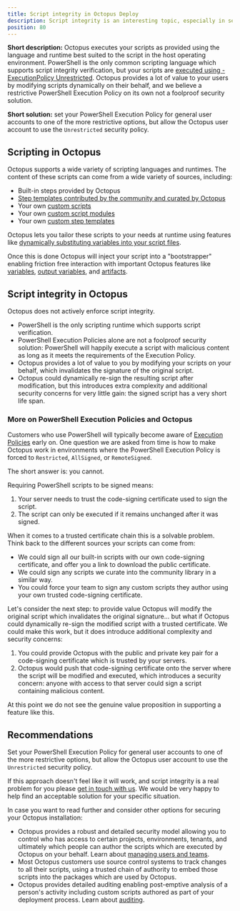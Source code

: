 ```yaml
---
title: Script integrity in Octopus Deploy
description: Script integrity is an interesting topic, especially in security sensitive situations. This page describes how scripting works in Octopus Deploy, PowerShell Execution Policies, and why we don't enforce script integrity checking.
position: 80
---
```


**Short description:** Octopus executes your scripts as provided using the language and runtime best suited to the script in the host operating environment. PowerShell is the only common scripting language which supports script integrity verification, but your scripts are [executed using -ExecutionPolicy Unrestricted](https://github.com/OctopusDeploy/Calamari/blob/b23ea09bd17a49fd2b0c9bae588ef1012db4f8c2/source/Calamari.Shared/Integration/Scripting/WindowsPowerShell/PowerShellBootstrapper.cs#L71). Octopus provides a lot of value to your users by modifying scripts dynamically on their behalf, and we believe a restrictive PowerShell Execution Policy on its own not a foolproof security solution.

**Short solution:** set your PowerShell Execution Policy for general user accounts to one of the more restrictive options, but allow the Octopus user account to use the `Unrestricted` security policy.

## Scripting in Octopus

Octopus supports a wide variety of scripting languages and runtimes. The content of these scripts can come from a wide variety of sources, including:

- Built-in steps provided by Octopus
- [Step templates contributed by the community and curated by Octopus](/docs/deployment-process/steps/community-step-templates.md)
- Your own [custom scripts](/docs/deployment-examples/custom-scripts/index.md)
- Your own [custom script modules](/docs/deployment-examples/custom-scripts/script-modules.md)
- Your own [custom step templates](/docs/deployment-process/steps/custom-step-templates.md)

Octopus lets you tailor these scripts to your needs at runtime using features like [dynamically substituting variables into your script files](/docs/deployment-process/configuration-features/substitute-variables-in-files.md).

Once this is done Octopus will inject your script into a "bootstrapper" enabling friction free interaction with important Octopus features like [variables](/docs/deployment-process/variables/index.md), [output variables](/docs/deployment-process/variables/output-variables.md), and [artifacts](/docs/deployment-process/artifacts.md).

## Script integrity in Octopus

Octopus does not actively enforce script integrity.

- PowerShell is the only scripting runtime which supports script verification.
- PowerShell Execution Policies alone are not a foolproof security solution: PowerShell will happily execute a script with malicious content as long as it meets the requirements of the Execution Policy.
- Octopus provides a lot of value to you by modifying your scripts on your behalf, which invalidates the signature of the original script.
- Octopus could dynamically re-sign the resulting script after modification, but this introduces extra complexity and additional security concerns for very little gain: the signed script has a very short life span.

### More on PowerShell Execution Policies and Octopus

Customers who use PowerShell will typically become aware of [Execution Policies](https://docs.microsoft.com/en-us/powershell/module/microsoft.powershell.core/about/about_execution_policies) early on. One question we are asked from time is how to make Octopus work in environments where the PowerShell Execution Policy is forced to `Restricted`, `AllSigned`, or `RemoteSigned`.

The short answer is: you cannot.

Requiring PowerShell scripts to be signed means:

1. Your server needs to trust the code-signing certificate used to sign the script.
2. The script can only be executed if it remains unchanged after it was signed.

When it comes to a trusted certificate chain this is a solvable problem. Think back to the different sources your scripts can come from:

- We could sign all our built-in scripts with our own code-signing certificate, and offer you a link to download the public certificate.
- We could sign any scripts we curate into the community library in a similar way.
- You could force your team to sign any custom scripts they author using your own trusted code-signing certificate.

Let's consider the next step: to provide value Octopus will modify the original script which invalidates the original signature... but what if Octopus could dynamically re-sign the modified script with a trusted certificate. We could make this work, but it does introduce additional complexity and security concerns:

1. You could provide Octopus with the public and private key pair for a code-signing certificate which is trusted by your servers.
2. Octopus would push that code-signing certificate onto the server where the script will be modified and executed, which introduces a security concern: anyone with access to that server could sign a script containing malicious content.

At this point we do not see the genuine value proposition in supporting a feature like this.

## Recommendations

Set your PowerShell Execution Policy for general user accounts to one of the more restrictive options, but allow the Octopus user account to use the `Unrestricted` security policy.

If this approach doesn't feel like it will work, and script integrity is a real problem for you please [get in touch with us](https://octopus.com/support). We would be very happy to help find an acceptable solution for your specific situation.

In case you want to read further and consider other options for securing your Octopus installation:

- Octopus provides a robust and detailed security model allowing you to control who has access to certain projects, environments, tenants, and ultimately which people can author the scripts which are executed by Octopus on your behalf. Learn about [managing users and teams](/docs/administration/managing-users-and-teams/index.md).
- Most Octopus customers use source control systems to track changes to all their scripts, using a trusted chain of authority to embed those scripts into the packages which are used by Octopus.
- Octopus provides detailed auditing enabling post-emptive analysis of a person's activity including custom scripts authored as part of your deployment process. Learn about [auditing](/docs/administration/auditing.md).